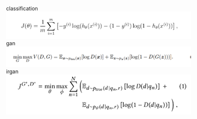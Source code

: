 classification
![image](http://github.com/ymlei/IRGAN_for_learning/raw/master/images/classification.png)
gan
![image](http://github.com/ymlei/IRGAN_for_learning/raw/master/images/gan.png)
irgan
![image](http://github.com/ymlei/IRGAN_for_learning/raw/master/images/irgan.png)
